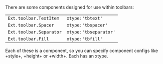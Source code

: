 There are some components designed for use within toolbars:

<table>
<tr>
    <td><code>Ext.toolbar.TextItem</code></td>
    <td><code>xtype:'tbtext'</code></td>
</tr>

<tr>
    <td><code>Ext.toolbar.Spacer</code></td>
    <td><code>xtype:'tbspacer'</code></td>
</tr>

<tr>
    <td><code>Ext.toolbar.Separator</code></td>
    <td><code>xtype:'tbseparator'</code></td>
</tr>

<tr>
    <td><code>Ext.toolbar.Fill</code></td>
    <td><code>xtype:'tbfill'</code></td>
</tr>

</table>

Each of these is a component, so you can specify component configs like
+style+, +height+ or +width+. Each has an xtype.
